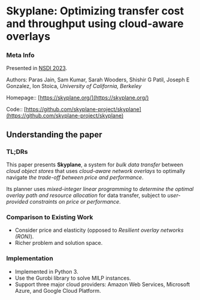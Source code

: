 # Skyplane: Optimizing transfer cost and throughput using cloud-aware overlays

### Meta Info

Presented in [NSDI 2023](https://www.usenix.org/conference/nsdi23/presentation/jain).

Authors: Paras Jain, Sam Kumar, Sarah Wooders, Shishir G Patil, Joseph E Gonzalez, Ion Stoica, _University of California, Berkeley_

Homepage:: [https://skyplane.org/](https://skyplane.org/)

Code:: [https://github.com/skyplane-project/skyplane](https://github.com/skyplane-project/skyplane)

## Understanding the paper

### TL;DRs

This paper presents **Skyplane**, a system for _bulk data transfer_ between _cloud object stores_ that uses _cloud-aware network overlays_ to optimally navigate _the trade-off between price and performance_.

Its planner uses _mixed-integer linear programming_ to _determine the optimal overlay path and resource allocation_ for data transfer, subject to _user-provided constraints on price or performance_.

### Comparison to Existing Work

* Consider price and elasticity (opposed to _Resilient overlay networks (RON)_).
* Richer problem and solution space.

### Implementation

* Implemented in Python 3.
* Use the Gurobi library to solve MILP instances.
* Support three major cloud providers: Amazon Web Services, Microsoft Azure, and Google Cloud Platform.
